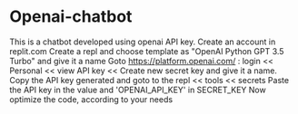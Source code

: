 # Openai-chatbot
This is a chatbot developed using openai API key.
Create an account in replit.com
Create a repl and choose template as "OpenAI Python GPT 3.5 Turbo" and give it a name
Goto https://platform.openai.com/ : login << Personal << view API key << Create new secret key and give it a name.
Copy the API key generated and goto to the repl << tools << secrets 
Paste the API key in the value and 'OPENAI_API_KEY' in SECRET_KEY
Now optimize the code, according to your needs
